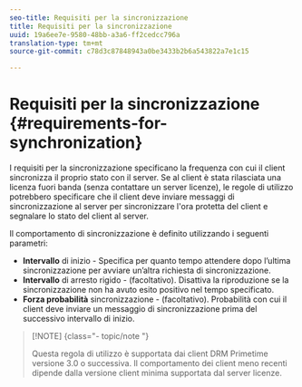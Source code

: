 ```yaml
---
seo-title: Requisiti per la sincronizzazione
title: Requisiti per la sincronizzazione
uuid: 19a6ee7e-9580-48bb-a3a6-ff2cedcc796a
translation-type: tm+mt
source-git-commit: c78d3c87848943a0be3433b2b6a543822a7e1c15

---
```



# Requisiti per la sincronizzazione {#requirements-for-synchronization}

I requisiti per la sincronizzazione specificano la frequenza con cui il client sincronizza il proprio stato con il server. Se al client è stata rilasciata una licenza fuori banda (senza contattare un server licenze), le regole di utilizzo potrebbero specificare che il client deve inviare messaggi di sincronizzazione al server per sincronizzare l&#39;ora protetta del client e segnalare lo stato del client al server.

Il comportamento di sincronizzazione è definito utilizzando i seguenti parametri:

* **Intervallo** di inizio - Specifica per quanto tempo attendere dopo l’ultima sincronizzazione per avviare un’altra richiesta di sincronizzazione.
* **Intervallo** di arresto rigido - (facoltativo). Disattiva la riproduzione se la sincronizzazione non ha avuto esito positivo nel tempo specificato.
* **Forza probabilità** sincronizzazione - (facoltativo). Probabilità con cui il client deve inviare un messaggio di sincronizzazione prima del successivo intervallo di inizio.

>[!NOTE] {class=&quot;- topic/note &quot;}
>
>Questa regola di utilizzo è supportata dai client DRM Primetime versione 3.0 o successiva. Il comportamento dei client meno recenti dipende dalla versione client minima supportata dal server licenze.

